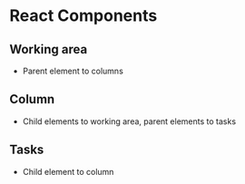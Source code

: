 # React Components

## Working area

* Parent element to columns

## Column

* Child elements to working area, parent elements to tasks

## Tasks

* Child element to column
